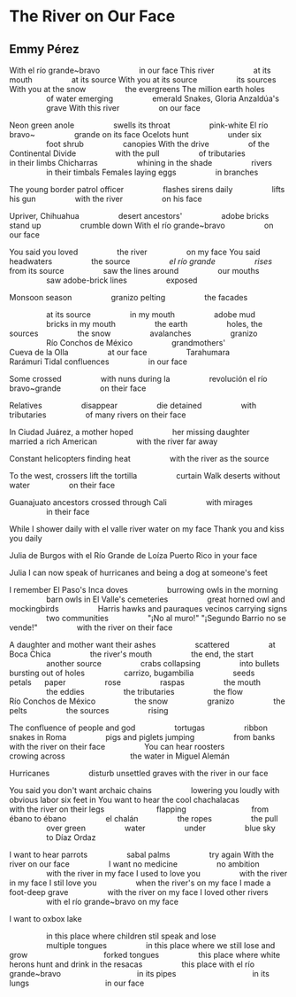 # The River on Our Face
## Emmy Pérez
With el río grande~bravo
                 in our face
This river
                 at its mouth
                 at its source
With you at its source
                 its sources
With you at the snow
                 the evergreens
The million earth holes
                 of water emerging
                 emerald
Snakes, Gloria Anzaldúa's
                 grave
With this river
                 on our face

Neon green anole
                 swells its throat
                 pink-white
El río bravo~
                 grande on its face
Ocelots hunt
                 under six
                 foot shrub
                 canopies
With the drive
                 of the Continental Divide
                 with the pull
                 of tributaries
                 in their limbs
Chicharras
                 whining in the shade
                 rivers
                 in their timbals
Females laying eggs
                 in branches

The young border patrol officer
                 flashes sirens daily
                 lifts his gun
                 with the river
                 on his face

Upriver, Chihuahua
                 desert ancestors'
                 adobe bricks stand up
                 crumble down
With el río grande~bravo
                 on our face

You said you loved
                 the river
                 on my face
You said headwaters
                 the source
                 _el río grande_
                 _rises_ from its source
                 saw the lines around
                 our mouths
                 saw adobe-brick lines
                 exposed

Monsoon season
                 granizo pelting
                 the facades

                 at its source
                 in my mouth
                 adobe mud
                 bricks in my mouth
                 the earth
                 holes, the sources
                 the snow
                 avalanches
                 granizo
                 Río Conchos de México
                 grandmothers'
                 Cueva de la Olla
                 at our face
                 Tarahumara
                 Rarámuri
Tidal confluences
                 in our face

Some crossed
                 with nuns during la
                 revolución
el río bravo~grande
                 on their face

Relatives
                 disappear
                 die detained
                 with tributaries
                 of many rivers on their face

In Ciudad Juárez, a mother hoped
                 her missing daughter
                 married a rich American
                 with the river far away

Constant helicopters finding heat
                 with the river as the source

To the west, crossers lift the tortilla
                 curtain
Walk deserts without water
                 on their face

Guanajuato ancestors crossed through Cali
                 with mirages
                 in their face

While
I shower daily
with el valle
river water on my face
Thank you and kiss you daily

Julia de Burgos
with el Río Grande de Loíza
Puerto Rico in your face

Julia
I can now speak of hurricanes
and being a dog at someone's feet

I remember El Paso's Inca doves
                 burrowing owls in the morning
                 barn owls in El Valle's cemeteries
                 great horned owl and mockingbirds
                 Harris hawks and pauraques
vecinos carrying signs
                 two communities
                 "¡No al muro!"
"¡Segundo Barrio no se vende!"
                 with the river on their face

A daughter and mother want their ashes
                 scattered
                 at Boca Chica
                 the river's mouth
                 the end, the start
                 another source
                 crabs collapsing
                 into bullets bursting out of holes
                 carrizo, bugambilia
                 seeds      petals      paper
                 rose
                 raspas
                 the mouth
                 the eddies
                 the tributaries
                 the flow
                 Río Conchos de México
                 the snow
                 granizo
                 the pelts
                 the sources
                 rising

The confluence
of people and god
                 tortugas
                 ribbon snakes in Roma
                 pigs and piglets jumping
                 from banks
with the river on their face
                 You can hear roosters
                       crowing across
                             the water in Miguel Alemán

Hurricanes
                 disturb unsettled graves
with the river in our face

You said you don't want archaic chains
                 lowering you loudly with obvious labor six feet in
You want to hear the cool chachalacas
                 with the river on their legs
                       flapping
                             from ébano to ébano
                 el chalán
                 the ropes
                 the pull
                 over green
                 water
                 under
                 blue sky
                 to Díaz Ordaz

I want to hear parrots
                 sabal palms
                 try again
With the river on our face
                 I want no medicine
                 no ambition
                 with the river in my face
I used to love you
                 with the river in my face
I stil love you
                 when the river's on my face
I made a foot-deep grave
                 with the river on my face
I loved other rivers
                 with el río grande~bravo on my face

I want to oxbox lake

                 in this place where children stil speak and lose
                                  multiple tongues
                 in this place where we still lose and grow
                                  forked tongues
                 this place where white herons hunt and drink in the resacas
                 this place with el río grande~bravo
                                  in its pipes
                                  in its lungs
                                  in our face
